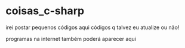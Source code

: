 # coisas_c-sharp
irei postar pequenos códigos aqui
códigos q talvez eu atualize ou não!

programas na internet também poderá aparecer aqui
